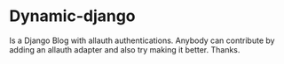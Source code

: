 # Dynamic-django 
Is a Django Blog with allauth authentications. Anybody can contribute by adding an allauth adapter and also try making it better. Thanks.

